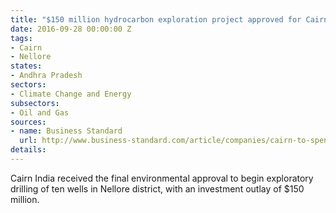 ```yaml
---
title: "$150 million hydrocarbon exploration project approved for Cairn India"
date: 2016-09-28 00:00:00 Z
tags:
- Cairn
- Nellore
states:
- Andhra Pradesh
sectors:
- Climate Change and Energy
subsectors:
- Oil and Gas
sources:
- name: Business Standard
  url: http://www.business-standard.com/article/companies/cairn-to-spend-150-million-on-10-exploratory-wells-in-andhra-pradesh-116092500376_1.html
details: 
---
```


Cairn India received the final environmental approval to begin exploratory drilling of ten wells in Nellore district, with an investment outlay of $150 million.
